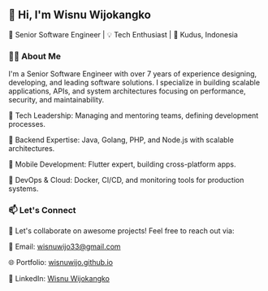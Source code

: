 ## 👋 Hi, I'm Wisnu Wijokangko
🚀 Senior Software Engineer | 💡 Tech Enthusiast | 📍 Kudus, Indonesia

### 👨‍💻 About Me
I'm a Senior Software Engineer with over 7 years of experience designing, developing, and leading software solutions. I specialize in building scalable applications, APIs, and system architectures focusing on performance, security, and maintainability.

🔹 Tech Leadership: Managing and mentoring teams, defining development processes.

🔹 Backend Expertise: Java, Golang, PHP, and Node.js with scalable architectures.

🔹 Mobile Development: Flutter expert, building cross-platform apps.

🔹 DevOps & Cloud: Docker, CI/CD, and monitoring tools for production systems.


### 📫 Let's Connect
💬 Let's collaborate on awesome projects! Feel free to reach out via:

📧 Email: wisnuwijo33@gmail.com

🌐 Portfolio: [wisnuwijo.github.io](https://wisnuwijo.github.io)

🔗 LinkedIn: [Wisnu Wijokangko](https://www.linkedin.com/in/wisnuwijo/)
